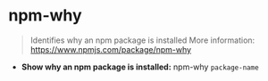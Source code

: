 # npm-why
> Identifies why an npm package is installed
> More information: <https://www.npmjs.com/package/npm-why>
- **Show why an npm package is installed:**
npm-why `package-name`
